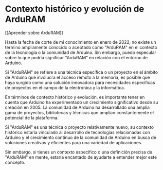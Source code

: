 # Contexto histórico y evolución de ArduRAM

[[Aprender sobre ArduRAM]]

Hasta la fecha de corte de mi conocimiento en enero de 2022, no existe un término ampliamente conocido o aceptado como "ArduRAM" en el contexto de la tecnología o la comunidad de Arduino. Sin embargo, puedo especular sobre lo que podría significar "ArduRAM" en relación con el entorno de Arduino.

Si "ArduRAM" se refiere a una técnica específica o un proyecto en el ámbito de Arduino que involucra el acceso remoto a la memoria, es posible que haya surgido como una solución innovadora para necesidades específicas de proyectos en el campo de la electrónica y la informática.

En términos de contexto histórico y evolución, es importante tener en cuenta que Arduino ha experimentado un crecimiento significativo desde su creación en 2005. La comunidad de Arduino ha desarrollado una amplia gama de proyectos, bibliotecas y técnicas que amplían constantemente el potencial de la plataforma.

Si "ArduRAM" es una técnica o proyecto relativamente nuevo, su contexto histórico estaría vinculado al desarrollo de tecnologías relacionadas con Arduino y el crecimiento continuo de la comunidad de Arduino en busca de soluciones creativas y eficientes para una variedad de aplicaciones.

Sin embargo, si tienes un contexto específico o una definición precisa de "ArduRAM" en mente, estaría encantado de ayudarte a entender mejor este concepto.